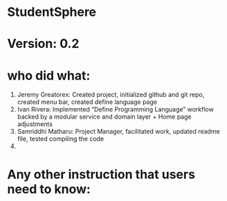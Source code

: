 # StudentSphere
# Version: 0.2

# who did what:
1. Jeremy Greatorex: Created project, initialized github and git repo, created menu bar, created define language page
2. Ivan Rivera: Implemented “Define Programming Language” workflow backed by a modular service and domain layer + Home page adjustments 
3. Samriddhi Matharu: Project Manager, facilitated work, updated readme file, tested compiling the code
3. 


# Any other instruction that users need to know:



